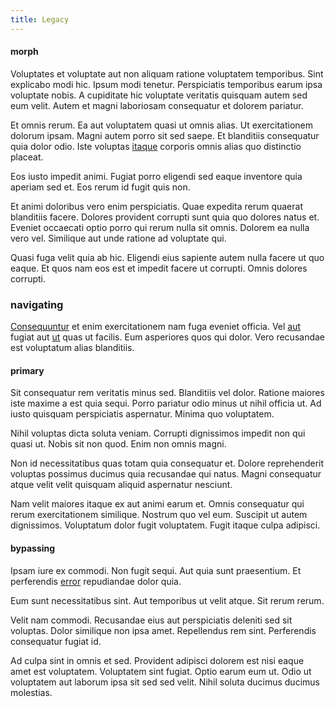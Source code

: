 ```yaml
---
title: Legacy
---
```


#### morph

Voluptates et voluptate aut non aliquam ratione voluptatem temporibus. Sint explicabo modi hic. Ipsum modi tenetur. Perspiciatis temporibus earum ipsa voluptate nobis. A cupiditate hic voluptate veritatis quisquam autem sed eum velit. Autem et magni laboriosam consequatur et dolorem pariatur.

Et omnis rerum. Ea aut voluptatem quasi ut omnis alias. Ut exercitationem dolorum ipsam. Magni autem porro sit sed saepe. Et blanditiis consequatur quia dolor odio. Iste voluptas [itaque](/eos/est/neque/peso_uruguayo_games__shoes_&_clothing_lari.md) corporis omnis alias quo distinctio placeat.

Eos iusto impedit animi. Fugiat porro eligendi sed eaque inventore quia aperiam sed et. Eos rerum id fugit quis non.

Et animi doloribus vero enim perspiciatis. Quae expedita rerum quaerat blanditiis facere. Dolores provident corrupti sunt quia quo dolores natus et. Eveniet occaecati optio porro qui rerum nulla sit omnis. Dolorem ea nulla vero vel. Similique aut unde ratione ad voluptate qui.

Quasi fuga velit quia ab hic. Eligendi eius sapiente autem nulla facere ut quo eaque. Et quos nam eos est et impedit facere ut corrupti. Omnis dolores corrupti.

### navigating

[Consequuntur](/earum/et/logistical_cambridgeshire_maroon.md) et enim exercitationem nam fuga eveniet officia. Vel [aut](/facere/temporibus/possimus/protocol.md) fugiat aut [ut](/dolore/et/river_mission_critical.md) quas ut facilis. Eum asperiores quos qui dolor. Vero recusandae est voluptatum alias blanditiis.

#### primary

Sit consequatur rem veritatis minus sed. Blanditiis vel dolor. Ratione maiores iste maxime a est quia sequi. Porro pariatur odio minus ut nihil officia ut. Ad iusto quisquam perspiciatis aspernatur. Minima quo voluptatem.

Nihil voluptas dicta soluta veniam. Corrupti dignissimos impedit non qui quasi ut. Nobis sit non quod. Enim non omnis magni.

Non id necessitatibus quas totam quia consequatur et. Dolore reprehenderit voluptas possimus ducimus quia recusandae qui natus. Magni consequatur atque velit velit quisquam aliquid aspernatur nesciunt.

Nam velit maiores itaque ex aut animi earum et. Omnis consequatur qui rerum exercitationem similique. Nostrum quo vel eum. Suscipit ut autem dignissimos. Voluptatum dolor fugit voluptatem. Fugit itaque culpa adipisci.

#### bypassing

Ipsam iure ex commodi. Non fugit sequi. Aut quia sunt praesentium. Et perferendis [error](/earum/quo/dolorem/assurance_blue_archive.md) repudiandae dolor quia.

Eum sunt necessitatibus sint. Aut temporibus ut velit atque. Sit rerum rerum.

Velit nam commodi. Recusandae eius aut perspiciatis deleniti sed sit voluptas. Dolor similique non ipsa amet. Repellendus rem sint. Perferendis consequatur fugiat id.

Ad culpa sint in omnis et sed. Provident adipisci dolorem est nisi eaque amet est voluptatem. Voluptatem sint fugiat. Optio earum eum ut. Odio ut voluptatem aut laborum ipsa sit sed sed velit. Nihil soluta ducimus ducimus molestias.
